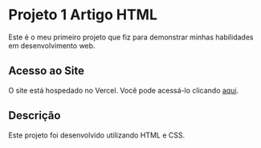 # Projeto 1 Artigo HTML

Este é o meu primeiro projeto que fiz para demonstrar minhas habilidades em desenvolvimento web.

## Acesso ao Site

O site está hospedado no Vercel. Você pode acessá-lo clicando <a href="https://projeto-1-artigo-html.vercel.app/" target="_blank">aqui</a>.

## Descrição

Este projeto foi desenvolvido utilizando HTML e CSS.